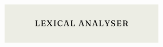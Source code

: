 <img src="https://github.com/S4-2024/lexicalanalyzer/blob/main/ESTRUTURAS%20DE%20DADOS%20E%20ALGORITMOS.png">


 

